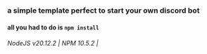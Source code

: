 ### a simple template perfect to start your own discord bot
#### all you had to do is `npm install`

###### NodeJS v20.12.2 | NPM 10.5.2 | 
